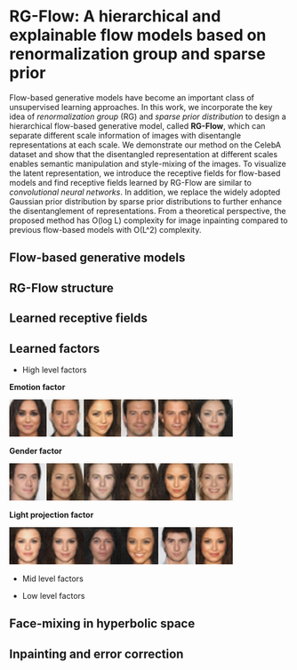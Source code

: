 # RG-Flow: A hierarchical and explainable flow models based on renormalization group and sparse prior
Flow-based generative models have become an important class of unsupervised learning approaches. In this work, we incorporate the key idea of *renormalization group* (RG) and *sparse prior distribution* to design a hierarchical flow-based generative model, called **RG-Flow**, which can separate different scale information of images with disentangle representations at each scale. We demonstrate our method on the CelebA dataset and show that the disentangled representation at different scales enables semantic manipulation and style-mixing of the images. To visualize the latent representation, we introduce the receptive fields for flow-based models and find receptive fields learned by RG-Flow are similar to *convolutional neural networks*. In addition, we replace the widely adopted Gaussian prior distribution by sparse prior distributions to further enhance the disentanglement of representations. From a theoretical perspective, the proposed method has O(log L) complexity for image inpainting compared to previous flow-based models with O(L^2) complexity.

## Flow-based generative models

## RG-Flow structure

## Learned receptive fields

## Learned factors

* High level factors

**Emotion factor**

![motion](gifs/smile_video.gif)

**Gender factor**

![motion](gifs/gender_video.gif)

**Light projection factor**

![motion](gifs/projection_video.gif)

* Mid level factors

* Low level factors

## Face-mixing in hyperbolic space

## Inpainting and error correction
